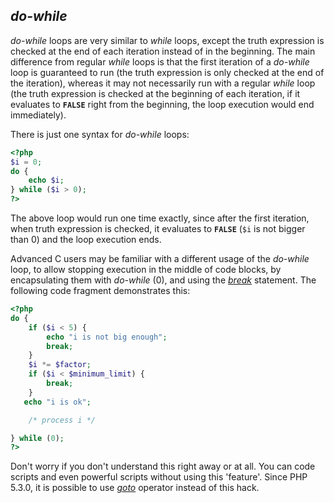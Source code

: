 *do-while*
----------

*do-while* loops are very similar to *while* loops, except the truth
expression is checked at the end of each iteration instead of in the
beginning. The main difference from regular *while* loops is that the
first iteration of a *do-while* loop is guaranteed to run (the truth
expression is only checked at the end of the iteration), whereas it may
not necessarily run with a regular *while* loop (the truth expression is
checked at the beginning of each iteration, if it evaluates to
**`FALSE`** right from the beginning, the loop execution would end
immediately).

There is just one syntax for *do-while* loops:

``` php
<?php
$i = 0;
do {
    echo $i;
} while ($i > 0);
?>
```

The above loop would run one time exactly, since after the first
iteration, when truth expression is checked, it evaluates to **`FALSE`**
(`$i` is not bigger than 0) and the loop execution ends.

Advanced C users may be familiar with a different usage of the
*do-while* loop, to allow stopping execution in the middle of code
blocks, by encapsulating them with *do-while* (0), and using the
<a href="/control-structures/break.html" class="link"><em>break</em></a>
statement. The following code fragment demonstrates this:

``` php
<?php
do {
    if ($i < 5) {
        echo "i is not big enough";
        break;
    }
    $i *= $factor;
    if ($i < $minimum_limit) {
        break;
    }
   echo "i is ok";

    /* process i */

} while (0);
?>
```

Don't worry if you don't understand this right away or at all. You can
code scripts and even powerful scripts without using this 'feature'.
Since PHP 5.3.0, it is possible to use
<a href="/control-structures/goto.html" class="link"><em>goto</em></a>
operator instead of this hack.
